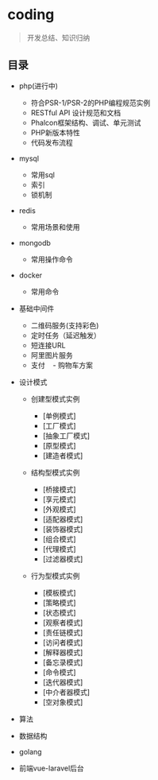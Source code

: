 # coding

> 开发总结、知识归纳

## 目录

- php(进行中)
   - 符合PSR-1/PSR-2的PHP编程规范实例
   - RESTful API 设计规范和文档
   - Phalcon框架结构、调试、单元测试
   - PHP新版本特性
   - 代码发布流程
   
- mysql
    - 常用sql
    - 索引
    - 锁机制
    
- redis
    - 常用场景和使用
   
- mongodb
    - 常用操作命令

- docker 
    - 常用命令

- 基础中间件
    - 二维码服务(支持彩色) 
    - 定时任务（延迟触发）
    - 短连接URL 
    - 阿里图片服务 
    - 支付 
    - 购物车方案
    
- 设计模式
    - 创建型模式实例
    
        - [单例模式]
        - [工厂模式]
        - [抽象工厂模式]
        - [原型模式]
        - [建造者模式]
    
    - 结构型模式实例
    
        - [桥接模式]
        - [享元模式]
        - [外观模式]
        - [适配器模式]
        - [装饰器模式]
        - [组合模式]
        - [代理模式]
        - [过滤器模式]
    
    - 行为型模式实例
    
        - [模板模式]
        - [策略模式]
        - [状态模式]
        - [观察者模式]
        - [责任链模式]
        - [访问者模式]
        - [解释器模式]
        - [备忘录模式]
        - [命令模式]
        - [迭代器模式]
        - [中介者器模式]
        - [空对象模式]
   
- 算法

- 数据结构

- golang

- 前端vue-laravel后台
